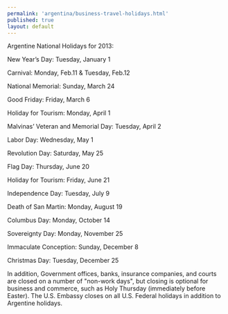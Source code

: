 ```yaml
---
permalink: 'argentina/business-travel-holidays.html'
published: true
layout: default
---
```

Argentine National Holidays for 2013:

New Year’s Day:	Tuesday, January 1

Carnival:	Monday, Feb.11 & Tuesday, Feb.12

National Memorial:	Sunday, March 24

Good Friday:	Friday, March 6

Holiday for Tourism:	Monday, April 1

Malvinas’ Veteran and Memorial Day:  Tuesday, April 2

Labor Day:	Wednesday, May 1

Revolution Day:	Saturday, May 25

Flag Day:	Thursday, June 20

Holiday for Tourism:	Friday, June 21

Independence Day:	Tuesday, July 9

Death of San Martin:	Monday, August 19

Columbus Day:	Monday, October 14

Sovereignty Day:	Monday, November 25

Immaculate Conception:	Sunday, December 8

Christmas Day:	Tuesday, December 25

In addition, Government offices, banks, insurance companies, and courts are closed on a number of "non-work days", but closing is optional for business and commerce, such as Holy Thursday (immediately before Easter). The U.S. Embassy closes on all U.S. Federal holidays in addition to Argentine holidays.
